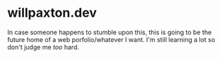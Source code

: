 # willpaxton.dev
In case someone happens to stumble upon this, this is going to be the future home of a web porfolio/whatever I want.  I'm still learning a lot so don't judge me *too* hard.
